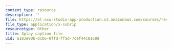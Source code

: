 ```yaml
---
content_type: resource
description: ''
file: https://ol-ocw-studio-app-production.s3.amazonaws.com/courses/res-6-006-video-demonstrations-in-lasers-and-optics-spring-2008/a183e90bdcb60ffdffad7cef44c8160d_Qq_EFXj3wgw.srt
file_type: application/x-subrip
resourcetype: Other
title: 3play caption file
uid: a183e90b-dcb6-0ffd-ffad-7cef44c8160d
---
```

